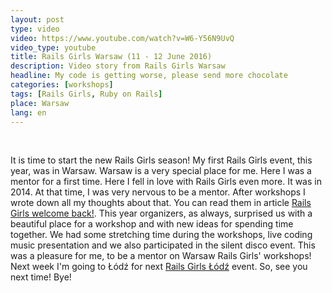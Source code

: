 ```yaml
---
layout: post
type: video
video: https://www.youtube.com/watch?v=W6-Y56N9UvQ
video_type: youtube
title: Rails Girls Warsaw (11 - 12 June 2016)
description: Video story from Rails Girls Warsaw
headline: My code is getting worse, please send more chocolate
categories: [workshops]
tags: [Rails Girls, Ruby on Rails]
place: Warsaw
lang: en
---
```


<br>

It is time to start the new Rails Girls season! My first Rails Girls event, this year, was in Warsaw. Warsaw is a very special place for me. Here I was a mentor for a first time. Here I fell in love with Rails Girls even more. It was in 2014. At that time, I was very nervous to be a mentor. After workshops I wrote down all my thoughts about that. You can read them in article <a href="{{ site.baseurl }}/rails-girls-warsaw" title="Rails Girls Warsaw - first time as a mentor">Rails Girls welcome back!</a>. This year organizers, as always, surprised us with a beautiful place for a workshop and with new ideas for spending time together. We had some stretching time during the workshops, live coding music presentation and we also participated in the silent disco event. This was a pleasure for me, to be a mentor on Warsaw Rails Girls' workshops! Next week I'm going to Łódź for next <a href="{{ site.baseurl }}/rails-girls-lodz" title="Rails Girls Łódź - video story">Rails Girls Łódź</a> event. So, see you next time! Bye!
